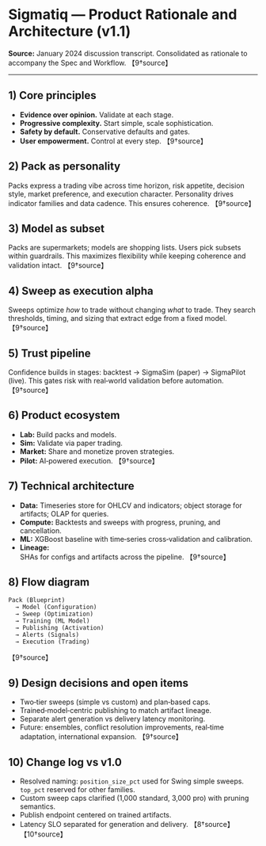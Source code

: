 # Sigmatiq — Product Rationale and Architecture (v1.1)

**Source:** January 2024 discussion transcript. Consolidated as rationale to accompany the Spec and Workflow. 【9†source】

---

## 1) Core principles
- **Evidence over opinion.** Validate at each stage.  
- **Progressive complexity.** Start simple, scale sophistication.  
- **Safety by default.** Conservative defaults and gates.  
- **User empowerment.** Control at every step. 【9†source】

## 2) Pack as personality
Packs express a trading vibe across time horizon, risk appetite, decision style, market preference, and execution character. Personality drives indicator families and data cadence. This ensures coherence. 【9†source】

## 3) Model as subset
Packs are supermarkets; models are shopping lists. Users pick subsets within guardrails. This maximizes flexibility while keeping coherence and validation intact. 【9†source】

## 4) Sweep as execution alpha
Sweeps optimize *how* to trade without changing *what* to trade. They search thresholds, timing, and sizing that extract edge from a fixed model. 【9†source】

## 5) Trust pipeline
Confidence builds in stages: backtest → SigmaSim (paper) → SigmaPilot (live). This gates risk with real‑world validation before automation. 【9†source】

## 6) Product ecosystem
- **Lab:** Build packs and models.  
- **Sim:** Validate via paper trading.  
- **Market:** Share and monetize proven strategies.  
- **Pilot:** AI‑powered execution. 【9†source】

## 7) Technical architecture
- **Data:** Timeseries store for OHLCV and indicators; object storage for artifacts; OLAP for queries.  
- **Compute:** Backtests and sweeps with progress, pruning, and cancellation.  
- **ML:** XGBoost baseline with time‑series cross‑validation and calibration.  
- **Lineage:** SHAs for configs and artifacts across the pipeline. 【9†source】

## 8) Flow diagram
```
Pack (Blueprint) 
  → Model (Configuration) 
  → Sweep (Optimization)
  → Training (ML Model)
  → Publishing (Activation)
  → Alerts (Signals)
  → Execution (Trading)
```
【9†source】

## 9) Design decisions and open items
- Two‑tier sweeps (simple vs custom) and plan‑based caps.  
- Trained‑model‑centric publishing to match artifact lineage.  
- Separate alert generation vs delivery latency monitoring.  
- Future: ensembles, conflict resolution improvements, real‑time adaptation, international expansion. 【9†source】

## 10) Change log vs v1.0
- Resolved naming: `position_size_pct` used for Swing simple sweeps. `top_pct` reserved for other families.  
- Custom sweep caps clarified (1,000 standard, 3,000 pro) with pruning semantics.  
- Publish endpoint centered on trained artifacts.  
- Latency SLO separated for generation and delivery. 【8†source】【10†source】
